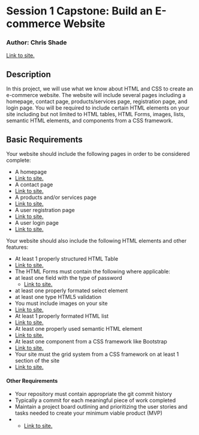 # Session 1 Capstone: Build an E-commerce Website
### Author: Chris Shade
[Link to site.](https://cbshade.github.io/Capstone1/index.html)

## Description
In this project, we will use what we know about HTML and CSS to create an e-commerce website. The website will include several pages including a homepage, contact page, products/services page, registration page, and login page. You will be required to include certain HTML elements on your site including but not limited to HTML tables, HTML Forms, images, lists, semantic HTML elements, and components from a CSS framework.


## Basic Requirements
Your website should include the following pages in order to be considered complete:

* A homepage
 * [Link to site.](https://cbshade.github.io/Capstone1/index.html)
* A contact page
 * [Link to site.](https://cbshade.github.io/Capstone1/contact-us.html)
* A products and/or services page
 * [Link to site.](https://cbshade.github.io/Capstone1/trips.html)
* A user registration page
 * [Link to site.](https://cbshade.github.io/Capstone1/register.html)
* A user login page
 * [Link to site.](https://cbshade.github.io/Capstone1/login.html)

Your website should also include the following HTML elements and other features:

* At least 1 properly structured HTML Table
 * [Link to site.](https://cbshade.github.io/Capstone1/trips.html)
* The HTML Forms must contain the following where applicable:
 * at least one field with the type of password
   * [Link to site.](https://cbshade.github.io/Capstone1/login.html) 
 * at least one properly formated select element
 * at least one type HTML5 validation
* You must include images on your site
 * [Link to site.](https://cbshade.github.io/Capstone1/index.html)
* At least 1 properly formated HTML list
 * [Link to site.](https://cbshade.github.io/Capstone1/index.html)
* At least one properly used semantic HTML element
 * [Link to site.](https://cbshade.github.io/Capstone1/index.html)
* At least one component from a CSS framework like Bootstrap
 * [Link to site.](https://cbshade.github.io/Capstone1/index.html)
* Your site must the grid system from a CSS framework on at least 1 section of the site
 * [Link to site.](https://cbshade.github.io/Capstone1/index.html)

#### Other Requirements
* Your repository must contain appropriate the git commit history
* Typically a commit for each meaningful piece of work completed
* Maintain a project board outlining and prioritizing the user stories and tasks needed to create your minimum viable product (MVP)
 *  * [Link to site.](https://cbshade.github.io/Capstone1/project-board.xlsx)